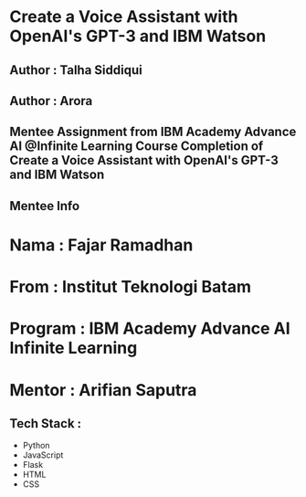 # Create a Voice Assistant with OpenAI's GPT-3 and IBM Watson
## Author : Talha Siddiqui
## Author : Arora

Mentee Assignment from IBM Academy Advance AI @Infinite Learning
Course Completion of Create a Voice Assistant with OpenAI's GPT-3 and IBM Watson
---

## Mentee Info
# Nama : Fajar Ramadhan
# From : Institut Teknologi Batam
# Program : IBM Academy Advance AI Infinite Learning
# Mentor : Arifian Saputra

## Tech Stack :
- Python
- JavaScript
- Flask
- HTML
- CSS
